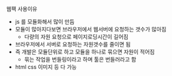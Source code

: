 웹팩 사용이유

- js 를 모듈화해서 많이 만듬
- 모듈이 많아지다보면 브라우저에서 웹서버에 요청하는 갯수가 많아짐
  - 다량의 자원 요청으로 페이지로딩시간이 길어짐
- 브라우저에서 서버로 요청하는 자원갯수를 줄이면 됨
- 즉 개발은 모듈단위로 하고 모듈을 하나로 묶으면 자원이 적어짐
  - 묶는 작업을 번들링이라고 하며 툴은 번들러라고 함
- html css 이미지 등 다 가능



